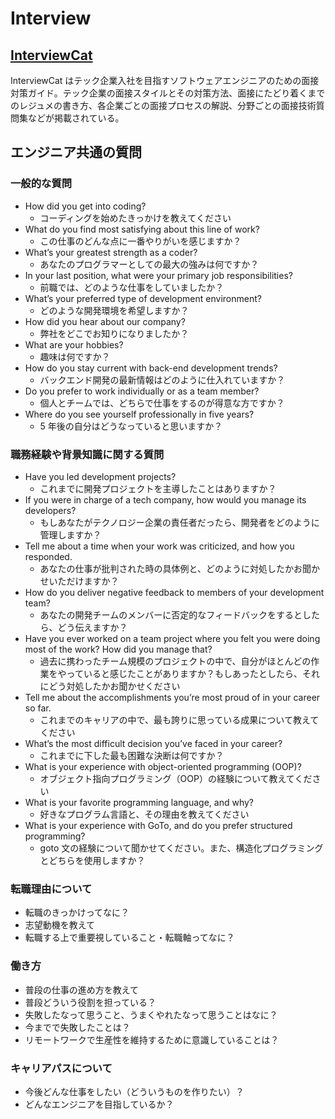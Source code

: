 # Interview

## [InterviewCat](https://interviewcat.dev/p/interviewcat)

InterviewCat はテック企業入社を目指すソフトウェアエンジニアのための面接対策ガイド。テック企業の面接スタイルとその対策方法、面接にたどり着くまでのレジュメの書き方、各企業ごとの面接プロセスの解説、分野ごとの面接技術質問集などが掲載されている。

## エンジニア共通の質問

### 一般的な質問

- How did you get into coding?
  - コーディングを始めたきっかけを教えてください
- What do you find most satisfying about this line of work?
  - この仕事のどんな点に一番やりがいを感じますか？
- What’s your greatest strength as a coder?
  - あなたのプログラマーとしての最大の強みは何ですか？
- In your last position, what were your primary job responsibilities?
  - 前職では、どのような仕事をしていましたか？
- What’s your preferred type of development environment?
  - どのような開発環境を希望しますか？
- How did you hear about our company?
  - 弊社をどこでお知りになりましたか？
- What are your hobbies?
  - 趣味は何ですか？
- How do you stay current with back-end development trends?
  - バックエンド開発の最新情報はどのように仕入れていますか？
- Do you prefer to work individually or as a team member?
  - 個人とチームでは、どちらで仕事をするのが得意な方ですか？
- Where do you see yourself professionally in five years?
  - 5 年後の自分はどうなっていると思いますか？

### 職務経験や背景知識に関する質問

- Have you led development projects?
  - これまでに開発プロジェクトを主導したことはありますか？
- If you were in charge of a tech company, how would you manage its developers?
  - もしあなたがテクノロジー企業の責任者だったら、開発者をどのように管理しますか？
- Tell me about a time when your work was criticized, and how you responded.
  - あなたの仕事が批判された時の具体例と、どのように対処したかお聞かせいただけますか？
- How do you deliver negative feedback to members of your development team?
  - あなたの開発チームのメンバーに否定的なフィードバックをするとしたら、どう伝えますか？
- Have you ever worked on a team project where you felt you were doing most of the work? How did you manage that?
  - 過去に携わったチーム規模のプロジェクトの中で、自分がほとんどの作業をやっていると感じたことがありますか？もしあったとしたら、それにどう対処したかお聞かせください
- Tell me about the accomplishments you’re most proud of in your career so far.
  - これまでのキャリアの中で、最も誇りに思っている成果について教えてください
- What’s the most difficult decision you’ve faced in your career?
  - これまでに下した最も困難な決断は何ですか？
- What is your experience with object-oriented programming (OOP)?
  - オブジェクト指向プログラミング（OOP）の経験について教えてください
- What is your favorite programming language, and why?
  - 好きなプログラム言語と、その理由を教えてください
- What is your experience with GoTo, and do you prefer structured programming?
  - goto 文の経験について聞かせてください。また、構造化プログラミングとどちらを使用しますか？

### 転職理由について

- 転職のきっかけってなに？
- 志望動機を教えて
- 転職する上で重要視していること・転職軸ってなに？

### 働き方

- 普段の仕事の進め方を教えて
- 普段どういう役割を担っている？
- 失敗したなって思うこと、うまくやれたなって思うことはなに？
- 今までで失敗したことは？
- リモートワークで生産性を維持するために意識していることは？

### キャリアパスについて

- 今後どんな仕事をしたい（どういうものを作りたい）？
- どんなエンジニアを目指しているか？
